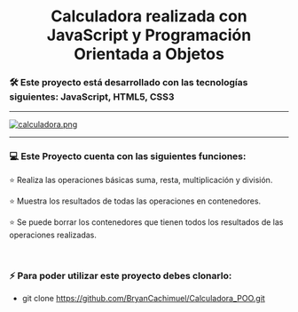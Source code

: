 # <h1 align= "center">Calculadora realizada con JavaScript y Programación Orientada a Objetos</h1>

<h3> 🛠 Este proyecto está desarrollado con las tecnologías siguientes: JavaScript, HTML5, CSS3</h3>
<hr>

[![calculadora.png](https://i.postimg.cc/J49gYPcS/calculadora.png)](https://postimg.cc/Ln3NnkWV)

<hr>

### <h3> :computer: Este Proyecto cuenta con las siguientes funciones: </h3>

<p  aligth="justify"> ⭐️ Realiza las operaciones básicas suma, resta, multiplicación y división. </p>

<p aligth="justify"> ⭐️ Muestra los resultados de todas las operaciones en contenedores. </p>

<p aligth="justify"> ⭐️ Se puede borrar los contenedores que tienen todos los resultados de las operaciones realizadas. </p>


</br>

### <h3> ⚡  Para poder utilizar este proyecto debes clonarlo: </h3>
- git clone https://github.com/BryanCachimuel/Calculadora_POO.git

</br>


